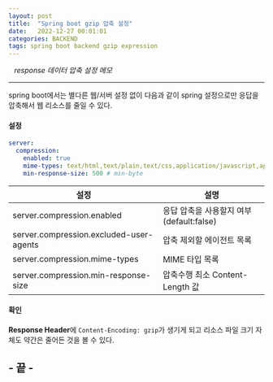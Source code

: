 ```yaml
---
layout: post
title:  "Spring boot gzip 압축 설정"
date:   2022-12-27 00:01:01
categories: BACKEND
tags: spring boot backend gzip expression
---
```


<i class="fa-regular fa-circle-check" style="margin-right:0.7rem"></i>*response 데이터 압축 설정 메모*

---

spring boot에서는 별다른 웹/서버 설정 없이 다음과 같이 spring 설정으로만 응답을 압축해서 웹 리소스를 줄일 수 있다.

#### 설정

```yml
server:
  compression:
    enabled: true
    mime-types: text/html,text/plain,text/css,application/javascript,application/json
    min-response-size: 500 # min-byte
```

|설정|설명|
|---|---|
|server.compression.enabled|응답 압축을 사용할지 여부(default:false)|
|server.compression.excluded-user-agents|압축 제외할 에이전트 목록|
|server.compression.mime-types|MIME 타입 목록|
|server.compression.min-response-size|압축수행 최소 Content-Length 값|

#### 확인

**Response Header**에 `Content-Encoding: gzip`가 생기게 되고 리소스 파일 크기 자체도 약간은 줄어든 것을 볼 수 있다.

## - 끝 -